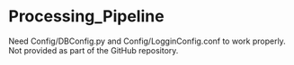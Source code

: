 # Processing_Pipeline

Need Config/DBConfig.py and Config/LogginConfig.conf to work properly. Not provided as part of the GitHub repository.
